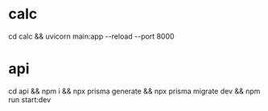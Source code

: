 # calc
cd calc && uvicorn main:app --reload --port 8000
# api
cd api && npm i && npx prisma generate && npx prisma migrate 
dev && npm run start:dev

